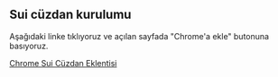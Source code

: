 
## Sui cüzdan kurulumu

Aşağıdaki linke tıklıyoruz ve açılan sayfada "Chrome'a ekle" butonuna basıyoruz.

[Chrome Sui Cüzdan Eklentisi](https://chrome.google.com/webstore/detail/sui-wallet/opcgpfmipidbgpenhmajoajpbobppdil)
